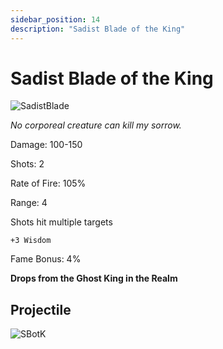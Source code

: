 ```yaml
---
sidebar_position: 14
description: "Sadist Blade of the King"
---
```


# Sadist Blade of the King

![SadistBlade](https://cdn.discordapp.com/attachments/1187552567295758487/1187888802006573168/Sadist_Blade_of_the_King.png)

<i>No corporeal creature can kill my sorrow.</i>

Damage: 100-150

Shots: 2

Rate of Fire: 105%

Range: 4

Shots hit multiple targets

    +3 Wisdom

Fame Bonus: 4% 

**Drops from the Ghost King in the Realm**

## Projectile

![SBotK](https://cdn.discordapp.com/attachments/1160376179996496013/1187867205908562040/Sadist_Blade_of_the_King.gif)
